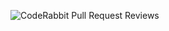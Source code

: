 ![CodeRabbit Pull Request Reviews](https://img.shields.io/coderabbit/prs/github/abilioconstantino/AplicativoProjetos?utm_source=oss&utm_medium=github&utm_campaign=abilioconstantino%2FAplicativoProjetos&labelColor=171717&color=FF570A&link=https%3A%2F%2Fcoderabbit.ai&label=CodeRabbit+Reviews)
